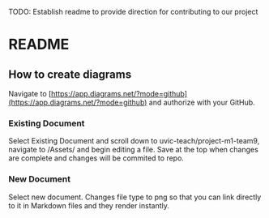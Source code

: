 TODO: Establish readme to provide direction for contributing to our project

# README

## How to create diagrams

Navigate to [https://app.diagrams.net/?mode=github](https://app.diagrams.net/?mode=github) and authorize with your GitHub.

### Existing Document

Select Existing Document and scroll down to uvic-teach/project-m1-team9, navigate to /Assets/ and begin editing a file. Save at the top when changes are complete and changes will be commited to repo.

### New Document

Select new document. Changes file type to png so that you can link directly to it in Markdown files and they render instantly.
